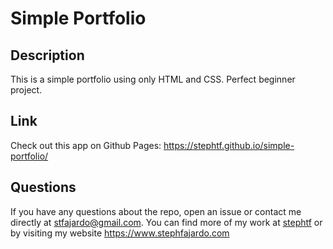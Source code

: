 # Simple Portfolio 

## Description
This is a simple portfolio using only HTML and CSS. Perfect beginner project. 

## Link 
Check out this app on Github Pages: https://stephtf.github.io/simple-portfolio/

## Questions 
If you have any questions about the repo, open an issue or contact me directly at stfajardo@gmail.com. You can find more of my work at [stephtf](https://github.com/stephtf/) or by visiting my website https://www.stephfajardo.com

